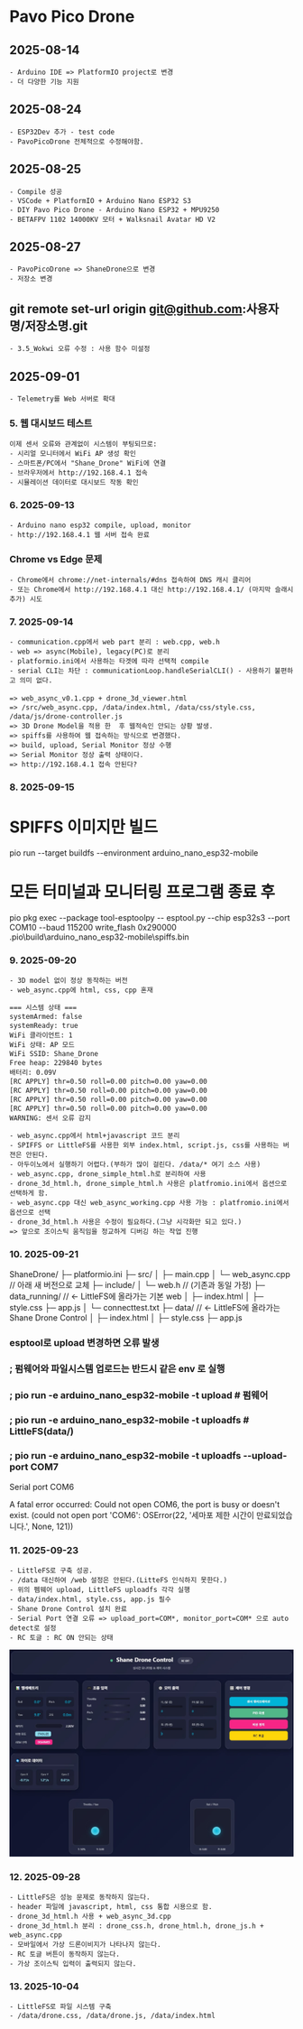 # Pavo Pico Drone

## 2025-08-14
	- Arduino IDE => PlatformIO project로 변경
	- 더 다양한 기능 지원

## 2025-08-24
	- ESP32Dev 추가 - test code
	- PavoPicoDrone 전체적으로 수정해야함.

## 2025-08-25
	- Compile 성공
	- VSCode + PlatformIO + Arduino Nano ESP32 S3
	- DIY Pavo Pico Drone - Arduino Nano ESP32 + MPU9250
	- BETAFPV 1102 14000KV 모터 + Walksnail Avatar HD V2

## 2025-08-27
	- PavoPicoDrone => ShaneDrone으로 변경
	- 저장소 변경
## git remote set-url origin git@github.com:사용자명/저장소명.git

	- 3.5_Wokwi 오류 수정 : 사용 함수 미설정

## 2025-09-01
	- Telemetry를 Web 서버로 확대

### 5. 웹 대시보드 테스트
	이제 센서 오류와 관계없이 시스템이 부팅되므로:
	- 시리얼 모니터에서 WiFi AP 생성 확인
	- 스마트폰/PC에서 "Shane_Drone" WiFi에 연결
	- 브라우저에서 http://192.168.4.1 접속
	- 시뮬레이션 데이터로 대시보드 작동 확인

### 6. 2025-09-13
	- Arduino nano esp32 compile, upload, monitor
	- http://192.168.4.1 웹 서버 접속 완료

###	Chrome vs Edge 문제
	- Chrome에서 chrome://net-internals/#dns 접속하여 DNS 캐시 클리어
	- 또는 Chrome에서 http://192.168.4.1 대신 http://192.168.4.1/ (마지막 슬래시 추가) 시도

### 7. 2025-09-14
	- communication.cpp에서 web part 분리 : web.cpp, web.h
	- web => async(Mobile), legacy(PC)로 분리
	- platformio.ini에서 사용하는 타겟에 따라 선택적 compile
	- serial CLI는 차단 : communicationLoop.handleSerialCLI() - 사용하기 불편하고 의미 없다.

	=> web_async_v0.1.cpp + drone_3d_viewer.html
	=> /src/web_async.cpp, /data/index.html, /data/css/style.css, /data/js/drone-controller.js
	=> 3D Drone Model을 적용 한  후 웹적속인 안되는 상황 발생.
	=> spiffs를 사용하여 웹 접속하는 방식으로 변경했다.
	=> build, upload, Serial Monitor 정상 수행
	=> Serial Monitor 정상 출력 상태이다.
	=> http://192.168.4.1 접속 안된다?

### 8. 2025-09-15
	
# SPIFFS 이미지만 빌드
pio run --target buildfs --environment arduino_nano_esp32-mobile

# 모든 터미널과 모니터링 프로그램 종료 후
pio pkg exec --package tool-esptoolpy -- esptool.py --chip esp32s3 --port COM10 --baud 115200 write_flash 0x290000 .pio\build\arduino_nano_esp32-mobile\spiffs.bin

### 9. 2025-09-20
	- 3D model 없이 정상 동작하는 버전
	- web_async.cpp에 html, css, cpp 혼재
```
=== 시스템 상태 ===
systemArmed: false
systemReady: true
WiFi 클라이언트: 1
WiFi 상태: AP 모드
WiFi SSID: Shane_Drone
Free heap: 229840 bytes
배터리: 0.09V
[RC APPLY] thr=0.50 roll=0.00 pitch=0.00 yaw=0.00
[RC APPLY] thr=0.50 roll=0.00 pitch=0.00 yaw=0.00
[RC APPLY] thr=0.50 roll=0.00 pitch=0.00 yaw=0.00
[RC APPLY] thr=0.50 roll=0.00 pitch=0.00 yaw=0.00
WARNING: 센서 오류 감지
```

	- web_async.cpp에서 html+javascript 코드 분리
	- SPIFFS or LittleFS를 사용한 외부 index.html, script.js, css를 사용하는 버젼은 안된다.
	- 아두이노에서 실행하기 어렵다.(부하가 많이 걸린다. /data/* 여기 소스 사용)
	- web_async.cpp, drone_simple_html.h로 분리하여 사용
	- drone_3d_html.h, drone_simple_html.h 사용은 platfromio.ini에서 옵션으로 선택하게 함.
	- web_async.cpp 대신 web_async_working.cpp 사용 가능 : platfromio.ini에서 옵션으로 선택
	- drone_3d_html.h 사용은 수정이 필요하다.(그냥 시각화만 되고 있다.)
	=> 앞으로 조이스틱 움직임을 정교하게 디버깅 하는 작업 진행

### 10. 2025-09-21
ShaneDrone/
├─ platformio.ini
├─ src/
│  ├─ main.cpp
│  └─ web_async.cpp        // 아래 새 버전으로 교체
├─ include/
│  └─ web.h                // (기존과 동일 가정)
├─ data_running/           // ← LittleFS에 올라가는 기본 web
│  ├─ index.html
│  ├─ style.css
   ├─ app.js
│  └─ connecttest.txt
├─ data/                   // ← LittleFS에 올라가는 Shane Drone Control
│  ├─ index.html
│  ├─ style.css
   ├─ app.js


### esptool로 upload 변경하면 오류 발생
### ; 펌웨어와 파일시스템 업로드는 반드시 같은 env 로 실행
### ; pio run -e arduino_nano_esp32-mobile -t upload      # 펌웨어
### ; pio run -e arduino_nano_esp32-mobile -t uploadfs    # LittleFS(data/)

### ; pio run -e arduino_nano_esp32-mobile -t uploadfs --upload-port COM7

Serial port COM6

A fatal error occurred: Could not open COM6, the port is busy or doesn't exist.
(could not open port 'COM6': OSError(22, '세마포 제한 시간이 만료되었습니다.', None, 121))

### 11. 2025-09-23
	- LittleFS로 구축 성공.
	- /data 대신하여 /web 설정은 안된다.(LitteFS 인식하지 못한다.)
	- 위의 펨웨어 upload, LittleFS uploadfs 각각 실행
	- data/index.html, style.css, app.js 필수
	- Shane Drone Control 설치 완료
	- Serial Port 연결 오류 => upload_port=COM*, monitor_port=COM* 으로 auto detect로 설정
	- RC 토글 : RC ON 안되는 상태
![현재 상태 화면](./docs/images/화면_캡처_2025-09-23.jpg)

### 12. 2025-09-28
	- LittleFS은 성능 문제로 동작하지 않는다.
	- header 파일에 javascript, html, css 통합 시용으로 함.
	- drone_3d_html.h 사용 + web_async_3d.cpp
	- drone_3d_html.h 분리 : drone_css.h, drone_html.h, drone_js.h + web_async.cpp
	- 모바일에서 가상 드론이비지가 나타나지 않는다.
	- RC 토글 버튼이 동작하지 않는다.
	- 가상 조이스틱 입력이 출력되지 않는다.

### 13. 2025-10-04
	- LittleFS로 파일 시스템 구축
	- /data/drone.css, /data/drone.js, /data/index.html